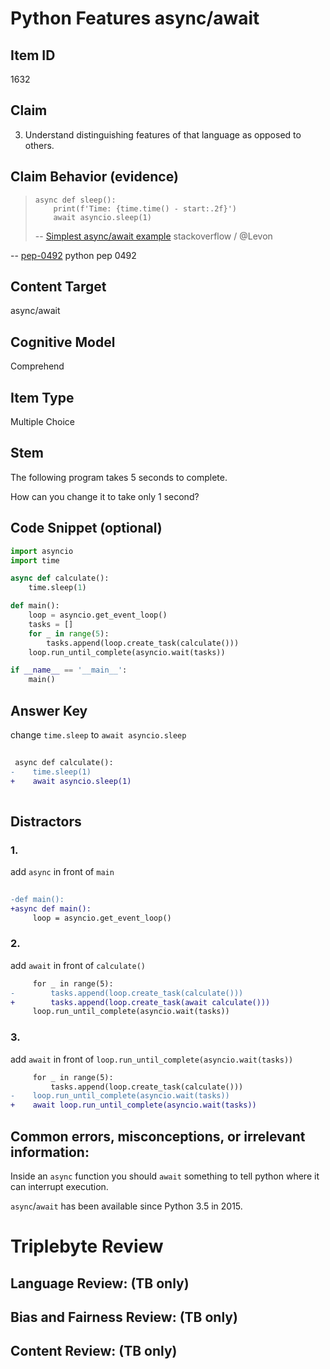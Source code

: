 # Python Features async/await

## Item ID
1632

## Claim
3. Understand distinguishing features of that language as opposed to others.

## Claim Behavior (evidence)
>     async def sleep():
>         print(f'Time: {time.time() - start:.2f}')
>         await asyncio.sleep(1)
> -- [Simplest async/await example](https://stackoverflow.com/a/53420574/92584) stackoverflow / @Levon

-- [pep-0492](https://www.python.org/dev/peps/pep-0492/) python pep 0492

## Content Target
async/await

## Cognitive Model
Comprehend

## Item Type
Multiple Choice

## Stem

The following program takes 5 seconds to complete.

How can you change it to take only 1 second?

## Code Snippet (optional)
```python
import asyncio
import time

async def calculate():
    time.sleep(1)

def main():
    loop = asyncio.get_event_loop()
    tasks = []
    for _ in range(5):
        tasks.append(loop.create_task(calculate()))
    loop.run_until_complete(asyncio.wait(tasks))

if __name__ == '__main__':
    main()
```

## Answer Key
change `time.sleep` to `await asyncio.sleep`

```diff
 
 async def calculate():
-    time.sleep(1)
+    await asyncio.sleep(1)
 
```

## Distractors

### 1.
add `async` in front of `main`

```diff
 
-def main():
+async def main():
     loop = asyncio.get_event_loop()
```

### 2.
add `await` in front of `calculate()`

```diff
     for _ in range(5):
-        tasks.append(loop.create_task(calculate()))
+        tasks.append(loop.create_task(await calculate()))
     loop.run_until_complete(asyncio.wait(tasks))
```

### 3.
add `await` in front of `loop.run_until_complete(asyncio.wait(tasks))`

```diff
     for _ in range(5):
         tasks.append(loop.create_task(calculate()))
-    loop.run_until_complete(asyncio.wait(tasks))
+    await loop.run_until_complete(asyncio.wait(tasks))
```


## Common errors, misconceptions, or irrelevant information:

Inside an `async` function you should `await` something to tell python where it can interrupt execution.

`async`/`await` has been available since Python 3.5 in 2015.

# Triplebyte Review


## Language Review: (TB only)


## Bias and Fairness Review: (TB only)


## Content Review: (TB only)

